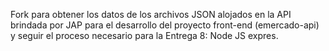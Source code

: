 Fork para obtener los datos de los archivos JSON alojados en la API brindada por JAP para el desarrollo del proyecto front-end (emercado-api) 
y seguir el proceso necesario para la Entrega 8: Node JS expres. 

